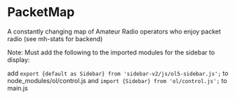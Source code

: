 # PacketMap
A constantly changing map of Amateur Radio operators who  enjoy packet radio (see mh-stats for backend)

Note: Must add the following to the imported modules for the sidebar to display:

add `export {default as Sidebar} from 'sidebar-v2/js/ol5-sidebar.js';` to node_modules/ol/control.js and
`import {Sidebar} from 'ol/control.js';` to main.js
